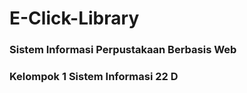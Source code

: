 # E-Click-Library

### Sistem Informasi Perpustakaan Berbasis Web
### Kelompok 1 Sistem Informasi 22 D
